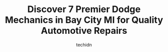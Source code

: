 ---
layout: ampstory
image: https://images.unsplash.com/photo-1612872808082-769cfb59b67d?ixlib=rb-4.0.3&ixid=MnwxMjA3fDB8MHxwaG90by1wYWdlfHx8fGVufDB8fHx8&auto=format&fit=crop&w=640&h=853&q=80
author: techidn
featured: false
description: Searching for the finest Dodge Mechanic in Bay City MI, USA? Look no further than the 7 best Dodge Mechanic in the area, where youll find a team of highly qualified professionals ready to h
title: Discover 7 Premier Dodge Mechanics in Bay City MI for Quality Automotive Repairs
cover:
   title: Discover 7 Premier Dodge Mechanics in Bay City MI for Quality Automotive Repairs
   subtitle: Rickpate
   background: https://images.unsplash.com/photo-1612872808082-769cfb59b67d?ixlib=rb-4.0.3&ixid=MnwxMjA3fDB8MHxwaG90by1wYWdlfHx8fGVufDB8fHx8&auto=format&fit=crop&w=640&h=853&q=80

pages: 
 - layout: thirds
   top: <h1>#1 Rowleys Tires & Automotive Services</h1>
   bottom: "<p>I was impressed with the team at Rowleys. I got a fair price and I especially liked their first come first serve system.  I was in and out fast and on my way with some Ne</p>"
   background: https://www.knot35.com/toplist/wp-content/uploads/2023/06/best-dodge-mechanic-1-in-bay-city-mi-1685838658.jpeg
   backgroundblur: true
 - layout: thirds
   top: <h1>#2 Georges Auto Repair</h1>
   bottom: "<p>820 N Euclid Ave, Bay City, MI 48706, United States</p>"
   background: https://www.knot35.com/toplist/wp-content/uploads/2023/06/best-dodge-mechanic-2-in-bay-city-mi-1685838658.jpeg
   cta:
      link: https://www.knot35.com/toplist/discover-7-premier-dodge-mechanics-in-bay-city-mi-for-quality-automotive-repairs/
      text: Discover 7 Premier Dodge Mechanics in Bay City MI for Quality Automotive Repairs
 - layout: thirds
   top: <h1>#3 Raymonds Auto Repair</h1>
   bottom: "<p>1300 Columbus Ave, Bay City, MI 48708, United States</p>"
   background: https://www.knot35.com/toplist/wp-content/uploads/2023/06/best-dodge-mechanic-3-in-bay-city-mi-1685838658.jpeg
   cta:
      link: https://www.knot35.com/toplist/discover-7-premier-dodge-mechanics-in-bay-city-mi-for-quality-automotive-repairs/
      text: Discover 7 Premier Dodge Mechanics in Bay City MI for Quality Automotive Repairs
 - layout: thirds
   top: <h1>#4 Tri City Auto & Brake</h1>
   bottom: "<p>308 N Euclid Ave, Bay City, MI 48706, United States</p>"
   background: https://plus.unsplash.com/premium_photo-1664640458616-3c74f8cb4589?ixlib=rb-4.0.3&ixid=MnwxMjA3fDB8MHxwaG90by1wYWdlfHx8fGVufDB8fHx8&auto=format&fit=crop&w=640&h=853&q=80
   cta:
      link: https://www.knot35.com/toplist/discover-7-premier-dodge-mechanics-in-bay-city-mi-for-quality-automotive-repairs/
      text: Discover 7 Premier Dodge Mechanics in Bay City MI for Quality Automotive Repairs
 - layout: thirds
   top: <h1>#5 Morgans Auto Repair</h1>
   bottom: "<p>800 Center Ave, Bay City, MI 48708, United States</p>"
   background: https://images.unsplash.com/photo-1567095761054-7a02e69e5c43?ixlib=rb-4.0.3&ixid=MnwxMjA3fDB8MHxwaG90by1wYWdlfHx8fGVufDB8fHx8&auto=format&fit=crop&w=640&h=853&q=80
   cta:
      link: https://www.knot35.com/toplist/discover-7-premier-dodge-mechanics-in-bay-city-mi-for-quality-automotive-repairs/
      text: Discover 7 Premier Dodge Mechanics in Bay City MI for Quality Automotive Repairs
 - layout: thirds
   top: <h1>#6 Garys Safety Center</h1>
   bottom: "<p>407 S Linn St, Bay City, MI 48706, United States</p>"
   background: https://images.unsplash.com/photo-1574169208507-84376144848b?ixlib=rb-4.0.3&ixid=MnwxMjA3fDB8MHxwaG90by1wYWdlfHx8fGVufDB8fHx8&auto=format&fit=crop&w=640&h=853&q=80
   cta:
      link: https://www.knot35.com/toplist/discover-7-premier-dodge-mechanics-in-bay-city-mi-for-quality-automotive-repairs/
      text: Discover 7 Premier Dodge Mechanics in Bay City MI for Quality Automotive Repairs
 - layout: thirds
   top: <h1>#7 Muffler Man of Michigan</h1>
   bottom: "<p>1122 Garfield Ave, Bay City, MI 48708, United States</p>"
   background: https://images.unsplash.com/photo-1609083590460-7b8cc0ca65f8?ixlib=rb-4.0.3&ixid=MnwxMjA3fDB8MHxwaG90by1wYWdlfHx8fGVufDB8fHx8&auto=format&fit=crop&w=640&h=853&q=80
   cta:
      link: https://www.knot35.com/toplist/discover-7-premier-dodge-mechanics-in-bay-city-mi-for-quality-automotive-repairs/
      text: Discover 7 Premier Dodge Mechanics in Bay City MI for Quality Automotive Repairs
 - layout: thirds
   middle: Continue reading...
   background: https://images.unsplash.com/photo-1510906594845-bc082582c8cc?ixlib=rb-4.0.3&ixid=MnwxMjA3fDB8MHxwaG90by1wYWdlfHx8fGVufDB8fHx8&auto=format&fit=crop&w=640&h=853&q=80
   cta:
      link: https://www.knot35.com/toplist/discover-7-premier-dodge-mechanics-in-bay-city-mi-for-quality-automotive-repairs/
      text: Discover 7 Premier Dodge Mechanics in Bay City MI for Quality Automotive Repairs
      
---
